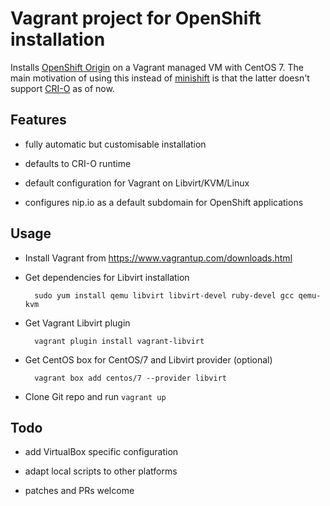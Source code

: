 # Vagrant project for OpenShift installation

Installs [OpenShift Origin](https://www.okd.io/) on a Vagrant managed VM with CentOS 7. The main motivation of using this instead of [minishift](https://github.com/minishift/minishift) is that the latter doesn't support [CRI-O](https://cri-o.io/) as of now.

## Features

- fully automatic but customisable installation

- defaults to CRI-O runtime

- default configuration for Vagrant on Libvirt/KVM/Linux

- configures nip.io as a default subdomain for OpenShift applications

## Usage

* Install Vagrant from https://www.vagrantup.com/downloads.html

* Get dependencies for Libvirt installation

        sudo yum install qemu libvirt libvirt-devel ruby-devel gcc qemu-kvm

* Get Vagrant Libvirt plugin

        vagrant plugin install vagrant-libvirt

* Get CentOS box for CentOS/7 and Libvirt provider (optional)

        vagrant box add centos/7 --provider libvirt

* Clone Git repo and run `vagrant up`

## Todo

- add VirtualBox specific configuration

- adapt local scripts to other platforms

- patches and PRs welcome

